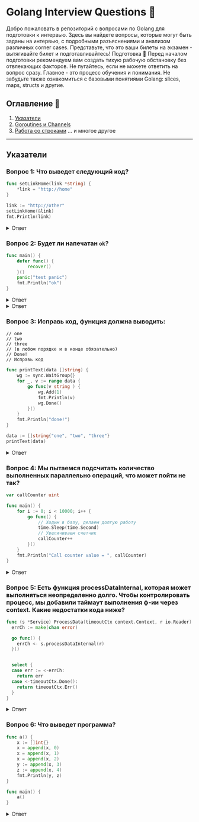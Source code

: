# Golang Interview Questions :rocket:

Добро пожаловать в репозиторий с вопросами по Golang для подготовки к интервью. Здесь вы найдете вопросы, которые могут быть заданы на интервью, с подробными разъяснениями и анализом различных corner cases. Представьте, что это ваши билеты на экзамен - вытягивайте билет и подготавливайтесь!
Подготовка :muscle:
Перед началом подготовки рекомендуем вам создать тихую рабочую обстановку без отвлекающих факторов.
Не пугайтесь, если не можете ответить на вопрос сразу. Главное - это процесс обучения и понимания.
Не забудьте также ознакомиться с базовыми понятиями Golang: slices, maps, structs и другие.

## Оглавление :book:

1. [Указатели](#указатели)
2. [Goroutines и Channels](#goroutines-и-channels)
3. [Работа со строками](#работа-со-строками)
   ... и многое другое

---

## Указатели

### Вопрос 1: Что выведет следующий код?

```go
func setLinkHome(link *string) {
    *link = "http://home"
}

link := "http://other"
setLinkHome(&link)
fmt.Println(link)
```

<details>
  <summary>Ответ</summary>
Код выведет: `"http://home"`
Почему: Функция `setLinkHome` принимает указатель на строку и устанавливает значение этой строки как `"http://home"`. Поэтому значение переменной `link` будет изменено на `"http://home"`.
</details>

### Вопрос 2: Будет ли напечатан `ok`?

```go
func main() {
    defer func() {
        recover()
    }()
    panic("test panic")
    fmt.Println("ok")
}
```

<details>
  <summary>Ответ</summary>
Нет, `"ok"` не будет напечатано.
Почему: Функция `panic` прекращает выполнение текущей функции и начинает распространять панику по стеку вызовов. Однако благодаря `defer` и `recover()` программа не завершится аварийно, но после panic `"ok"` уже не будет выполнено.</details>
<details>
  <summary>Ответ</summary>
  ```go
  link := "http://other"
  setLinkHome(&link)
  fmt.Println(link)
  ```
</details>

### Вопрос 3: Исправь код, функция должна выводить:

```
// one
// two
// three
// (в любом порядке и в конце обязательно)
// Done!
// Исправь код
```

```go
func printText(data []string) {
    wg := sync.WaitGroup{}
    for _, v := range data {
        go func(v string ) {
            wg.Add(1)
            fmt.Println(v)
            wg.Done()
        }()
    }
    fmt.Println("done!")
}

data := []string{"one", "two", "three"}
printText(data)
```

<details>
  <summary>Ответ</summary>
Проблема заключается в том, что функция `wg.Add(1)` вызывается внутри горутины, что может привести к непредсказуемым результатам.
Исправленный код:
```go
func printText(data []string) {
    wg := sync.WaitGroup{}
    for _, v := range data {
        wg.Add(1)
        go func(v string ) {
            defer wg.Done()
            fmt.Println(v)
        }(v)
    }
    wg.Wait()
    fmt.Println("Done!")
}
```
</details>

### Вопрос 4: Мы пытаемся подсчитать количество выполненных параллельно операций, что может пойти не так?

```go
var callCounter uint

func main() {
    for i := 0; i < 10000; i++ {
        go func() {
            // Ходим в базу, делаем долгую работу
            time.Sleep(time.Second)
            // Увеличиваем счетчик
            callCounter++
        }()
    }
    fmt.Println("Call counter value = ", callCounter)
}
```

<details>
  <summary>Ответ</summary>
Проблема в том, что доступ к `callCounter` не синхронизирован, что может привести к состоянию гонки и неправильным результатам.
Почему: Несколько горутин могут попытаться увеличить значение `callCounter` одновременно.
</details>

### Вопрос 5: Есть функция processDataInternal, которая может выполняться неопределенно долго. Чтобы контролировать процесс, мы добавили таймаут выполнения ф-ии через context. Какие недостатки кода ниже?

```go
func (s *Service) ProcessData(timeoutCtx context.Context, r io.Reader) error {
  errCh := make(chan error)

  go func() {
    errCh <- s.processDataInternal(r)
  }()


  select {
  case err := <-errCh:
    return err
  case <-timeoutCtx.Done():
    return timeoutCtx.Err()
  }
}
```

<details>
  <summary>Ответ</summary>
1. Если `processDataInternal` превышает установленный тайм-аут, горутина будет продолжать работать в фоне даже после того, как `ProcessData` вернет ошибку тайм-аута.
2. Канал `errCh` не закрывается, что может привести к утечкам памяти.
3. Нет способа передать информацию в `processDataInternal`, что ему нужно остановиться из-за тайм-аута по контексту.

Учитывая все вышеперечисленные моменты, следует

1. Использовать канал с ограниченной емкостью.
2. Закрыть канал `errrCh`
3. Передать `timeoutCtx` в `processDataInternal`, чтобы можно было отслеживать состояние тайм-аута и прерывать выполнение при необходимости.

Исправленный код:

```go
func (s *Service) ProcessData(timeoutCtx context.Context, r io.Reader) error {
    // Создаем канал с емкостью 1, чтобы избежать блокировки при отправке данных
    errCh := make(chan error, 1)

    go func() {
        defer close(errCh) // Гарантируем закрытие канала при завершении горутины
        errCh <- s.processDataInternal(timeoutCtx, r)
    }()

    select {
    case err := <-errCh:
        return err
    case <-timeoutCtx.Done():
        return timeoutCtx.Err()
    }
}

// Обновляем processDataInternal, чтобы принимать context.Context
// и проверять его состояние при выполнении долгой операции
func (s *Service) processDataInternal(ctx context.Context, r io.Reader) error {
    // TODO: Ваша реализация. Включите проверки ctx.Done() в долгих операциях,
    // чтобы прервать выполнение при тайм-ауте.
    return nil
}
```

Эти изменения гарантируют, что:

    Канал будет закрыт, исключая утечку памяти.
    Если `processDataInternal` поддерживает отслеживание состояния context, можно завершить операцию при достижении тайм-аута.

Однако следует учесть, что завершение `processDataInternal` при тайм-ауте зависит от того, как реализована функция и проверяется ли состояние контекста внутри нее. Если долгая операция не поддерживает прерывание, то она будет продолжать работать в фоне до своего завершения.

Использование каналов с ограниченной емкостью (буферизованных каналов) в Go может быть полезным в определенных ситуациях.
Вот примеры, которые могут помочь понять, почему и когда это может быть полезно:

1.  Избежание блокировки горутины:
    Представьте ситуацию, где горутина пытается отправить сообщение в канал, но нет другой горутины, готовой принять это сообщение. Если канал не буферизован, отправляющая горутина заблокируется. С буферизованным каналом, горутина не будет заблокирована, пока есть свободное место в буфере.

    Пример: У вас есть система, которая отправляет логи через канал. Если обработчик логов временно занят и не может принять новые сообщения, буферизованный канал позволит продолжать добавлять логи в буфер, предотвращая блокировку отправляющих горутин.

2.  Производительность:
    Буферизованные каналы часто могут улучшить производительность, так как отправка и получение сообщений не требует немедленной синхронизации между горутинами.

    Пример: Представьте себе конвейер в заводе. Если каждый рабочий (горутина) должен будет ждать следующего рабочего перед передачей детали, это будет медленным. Но если у них есть промежуточные корзины (буферы), они могут продолжать работать, пока корзина не заполнится.

3.  Ограничение ресурсов:
    Буферизованные каналы позволяют ограничивать количество обрабатываемых данных, что может быть полезно, чтобы избежать излишнего потребления памяти или других ресурсов.

    Пример: У вас есть сервис, который загружает изображения. Пользователи могут запросить загрузку сотен изображений одновременно. Буферизованный канал позволяет ограничивать количество одновременно обрабатываемых изображений, предотвращая перегрузку системы.

Тем не менее, важно отметить, что неправильное использование буферизованных каналов также может привести к проблемам, таким как утечки памяти (если вы постоянно добавляете в канал, но никогда не читаете из него). Всегда стоит тщательно анализировать и тестировать код, чтобы обеспечить правильное и эффективное использование каналов.

Если все еще непонятно, почему мы используем буферизированный канал, читайте дальше:

1. Длительная блокировка может привести к таймаутам: Если у вас есть внешний сервис или клиент, который ожидает ответа от вашего приложения, длительная блокировка может привести к превышению времени ожидания.

Пример: Вы разрабатываете веб-сервер, который принимает запросы на обработку данных. Каждый запрос инициирует горутину, которая пытается отправить данные на обработку через канал. Если обработчик временно занят, горутина будет заблокирована, и клиент может столкнуться с таймаутом.

2. Неэффективное использование ресурсов: Горутины, заблокированные из-за попытки отправки в канал, продолжают занимать системные ресурсы, даже если они не выполняют полезной работы.

Пример: Ваше приложение начинает тысячи горутин для обработки задач. Если все они блокируются из-за канала, это может привести к значительному потреблению памяти и ресурсов CPU.

3. Опасность взаимной блокировки: Если и отправляющая, и принимающая горутины ожидают друг друга, это может привести к взаимной блокировке, и ваше приложение может "зависнуть".

Пример: Горутина A ожидает, пока горутина B прочитает из канала, чтобы продолжить работу. Одновременно горутина B ожидает, пока горутина A что-то сделает, прежде чем читать из канала. Обе горутины блокируются навсегда.

4. Опеределение поведения приложения: В некоторых случаях блокировка может быть желаемым поведением, чтобы контролировать скорость обработки или для синхронизации задач.

РЕАЛЬНЫЙ ПРИМЕР:
Давайте представим завод, на котором есть конвейерная лента для производства игрушек. Этот конвейер разделен на два этапа:

    Этап А: Машина, которая делает детали для игрушек.
    Этап В: Работник, который собирает игрушку из этих деталей.

Между этими этапами у нас есть корзина, в которую машина (Этап А) кладет детали, и из которой работник (Этап В) берет детали для сборки игрушки.

Взаимная блокировка на примере завода:

Представьте, что машина на Этапе А может работать только тогда, когда в корзине нет деталей. Она ждет, пока работник на Этапе В не заберет все детали из корзины. С другой стороны, работник на Этапе В может начать сборку только после того, как в корзине накопится определенное количество деталей.

Взаимная блокировка произойдет в ситуации, когда в корзине будет недостаточно деталей для работника на Этапе В, чтобы начать сборку, но и достаточно деталей, чтобы машина на Этапе А не могла продолжить свою работу. Оба этапа будут ждать друг друга, и производство остановится.

Таким образом, если система (или код) не предусматривает механизма разрешения такой блокировки или предотвращения ее возникновения, это может привести к тому, что весь процесс "зависнет".

</details>

### Вопрос 6: Что выведет программа?

```go
func a() {
    x := []int{}
    x = append(x, 0)
    x = append(x, 1)
    x = append(x, 2)
    y := append(x, 3)
    z := append(x, 4)
    fmt.Println(y, z)
}

func main() {
    a()
}
```

<details>
  <summary>Ответ</summary>
```go
func a() {
    x := []int{}
    x = append(x, 0) // длина = 1, емкость = 2
    x = append(x, 1) // длина = 2, емкость = 2 
    x = append(x, 2) // длина = 3, емкость = 4
    y := append(x, 3) // длина = 4, емкость = 4
    z := append(x, 4) // длина = 4, емкость = 4
    fmt.Println(y, z) // [0, 1, 2, 3] [0, 1, 2, 4]
}

func main() {
a()
}

```
Вывод: [0, 1, 2, 3] [0, 1, 2, 4]
Когда у вас недостаточно емкости в слайсе, чтобы добавить новый элемент, Go создает новый массив, в два раза больше предыдущего, и копирует все элементы. Слайсы y и z обе ссылки на этот новый массив.
</details>
## Goroutines и Channels

### Вопрос 1: Что выведет следующий код?

## Работа со строками

## Вклад :heart:

Если у вас есть интересные вопросы или вы нашли ошибку, не стесняйтесь создавать PR или Issue. Вместе мы сделаем этот ресурс лучше!

## Лицензия

MIT License. См. LICENSE для деталей.

Удачи! :four_leaf_clover:
```

